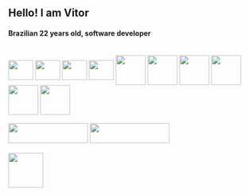 
## Hello! I am Vitor
#### Brazilian 22 years old, software developer

<div style="display: inline_block"><br>
  <img align="center" height="40" width="50" src="https://cdn.jsdelivr.net/gh/devicons/devicon/icons/photoshop/photoshop-plain.svg">
  <img align="center" height="40" width="50" src="https://cdn.jsdelivr.net/gh/devicons/devicon/icons/illustrator/illustrator-plain.svg">
  <img align="center" height="40" width="50" src="https://cdn.jsdelivr.net/gh/devicons/devicon/icons/figma/figma-original.svg">
  <img align="center" height="40" width="50" src="https://cdn.jsdelivr.net/gh/devicons/devicon/icons/kotlin/kotlin-original.svg" />
  <img align="center" height="60" width="60" src="https://cdn.jsdelivr.net/gh/devicons/devicon/icons/java/java-original.svg" />
  <img align="center" height="60" width="60" src="https://cdn.jsdelivr.net/gh/devicons/devicon/icons/postgresql/postgresql-plain-wordmark.svg" />
  <img align="center" height="60" width="60" src="https://cdn.jsdelivr.net/gh/devicons/devicon/icons/angularjs/angularjs-original.svg" />
  <img align="center" height="60" width="60" src="https://cdn.jsdelivr.net/gh/devicons/devicon/icons/androidstudio/androidstudio-original.svg" />
  <img align="center" height="60" width="60" src="https://cdn.jsdelivr.net/gh/devicons/devicon/icons/spring/spring-original.svg" />
  <img align="center" height="60" width="60" src="https://cdn.jsdelivr.net/gh/devicons/devicon/icons/gitlab/gitlab-original.svg" />
 </br></br>
</div>
 
  <div>
   <a  href="https://www.linkedin.com/in/vitor-de-andrade-moreira-0a68441a7/" target="_blank"><img src="https://img.shields.io/badge/-LinkedIn-%230077B5?style=for-the-badge&logo=linkedin&logoColor=white" target="_blank" width="160" height="40"></a> 
<a href="https://www.behance.net/vitoram" target="_blank"><img src="https://aleen42.github.io/badges/src/behance.svg" width="160" height="40"></a> 

  </div>
      </br>
 <div style="float-left">
    
 
</div>

  <img height="70" src="https://media3.giphy.com/media/eK12uCsrAh4wmTXejp/giphy.gif?cid=ecf05e47yopswrtfv6dkloohin8mv8i9hxknf6nqx7uc7as8&rid=giphy.gif&ct=g">

